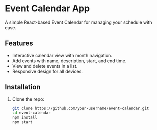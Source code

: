 # Event Calendar App  

A simple React-based Event Calendar for managing your schedule with ease.  

## Features  
- Interactive calendar view with month navigation.  
- Add events with name, description, start, and end time.  
- View and delete events in a list.  
- Responsive design for all devices.  

## Installation  
1. Clone the repo:  
   ```bash
   git clone https://github.com/your-username/event-calendar.git
   cd event-calendar
   npm install
   npm start
